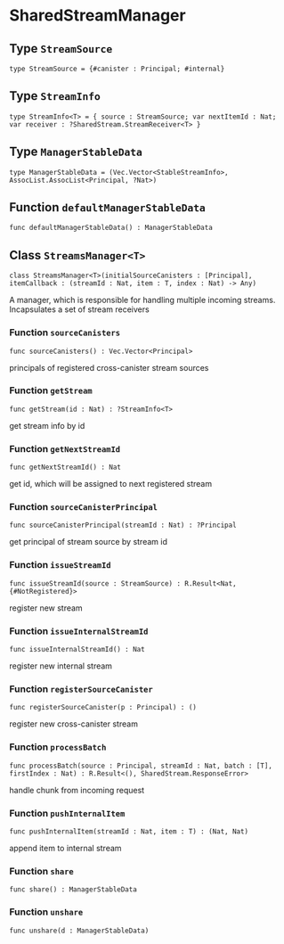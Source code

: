 # SharedStreamManager

## Type `StreamSource`
``` motoko
type StreamSource = {#canister : Principal; #internal}
```


## Type `StreamInfo`
``` motoko
type StreamInfo<T> = { source : StreamSource; var nextItemId : Nat; var receiver : ?SharedStream.StreamReceiver<T> }
```


## Type `ManagerStableData`
``` motoko
type ManagerStableData = (Vec.Vector<StableStreamInfo>, AssocList.AssocList<Principal, ?Nat>)
```


## Function `defaultManagerStableData`
``` motoko
func defaultManagerStableData() : ManagerStableData
```


## Class `StreamsManager<T>`

``` motoko
class StreamsManager<T>(initialSourceCanisters : [Principal], itemCallback : (streamId : Nat, item : T, index : Nat) -> Any)
```

A manager, which is responsible for handling multiple incoming streams. Incapsulates a set of stream receivers

### Function `sourceCanisters`
``` motoko
func sourceCanisters() : Vec.Vector<Principal>
```

principals of registered cross-canister stream sources


### Function `getStream`
``` motoko
func getStream(id : Nat) : ?StreamInfo<T>
```

get stream info by id


### Function `getNextStreamId`
``` motoko
func getNextStreamId() : Nat
```

get id, which will be assigned to next registered stream


### Function `sourceCanisterPrincipal`
``` motoko
func sourceCanisterPrincipal(streamId : Nat) : ?Principal
```

get principal of stream source by stream id


### Function `issueStreamId`
``` motoko
func issueStreamId(source : StreamSource) : R.Result<Nat, {#NotRegistered}>
```

register new stream


### Function `issueInternalStreamId`
``` motoko
func issueInternalStreamId() : Nat
```

register new internal stream


### Function `registerSourceCanister`
``` motoko
func registerSourceCanister(p : Principal) : ()
```

register new cross-canister stream


### Function `processBatch`
``` motoko
func processBatch(source : Principal, streamId : Nat, batch : [T], firstIndex : Nat) : R.Result<(), SharedStream.ResponseError>
```

handle chunk from incoming request


### Function `pushInternalItem`
``` motoko
func pushInternalItem(streamId : Nat, item : T) : (Nat, Nat)
```

append item to internal stream


### Function `share`
``` motoko
func share() : ManagerStableData
```



### Function `unshare`
``` motoko
func unshare(d : ManagerStableData)
```

